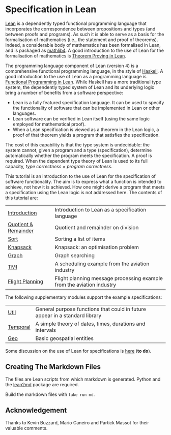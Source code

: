# Specification in Lean

[Lean](https://leanprover.github.io) is a dependently typed functional programming language that incorporates
the correspondence between propositions and types (and between proofs and programs).
As such it is able to serve as a basis for the formalisation of mathematics (i.e., the
statement and proof of theorems). Indeed, a considerable body of mathematics has
been formalised in Lean, and is packaged as
[mathlib4](https://github.com/leanprover-community/mathlib4). A good introduction to the
use of Lean for the formalisation of mathematics is
[Theorem Proving in Lean](https://leanprover.github.io/theorem_proving_in_lean4/).

The programming language component of Lean (version 4) is a comprehensive functional programming language, in the style
of [Haskell](https://www.haskell.org). A good introduction to the
use of Lean as a programming language is
[Functional Programming in Lean](https://leanprover.github.io/functional_programming_in_lean/). While Haskell has a more traditional type system, the dependently typed system of Lean
and its underlying logic bring a number of benefits from a software perspective:
* Lean is a fully featured specification language. It can be used to specify the
functionality of software that can be implemented in Lean or other languages.
* Lean software can be verified in Lean itself (using the same logic employed for
mathematical proof).
* When a Lean specification is viewed as a theorem in the Lean logic, a proof of that
theorem yields a program that satisfies the specification.

The cost of this capability is that the type system is undecidable: the system cannot,
given a program and a type (specification), determine automatically whether the program
meets the specification. A proof is required. When the dependent type theory of Lean is
used to its full capacity, _type correctness = program correctness_.

This tutorial is an introduction to the use of Lean for the specification of software
functionality. The aim is to express what a function is intended to achieve, not how
it is achieved. How one might derive a program that meets a specification using the Lean
logic is not addressed here. The contents of this tutorial are:

|   |   |
| - | - |
| [Introduction](md/Introduction.md)    | Introduction to Lean as a specification language |
| [Quotient & Remainder](md/QuotRem.md) | Quotient and remainder on division |
| [Sort](md/Sort.md)                    | Sorting a list of items |
| [Knapsack](md/Knapsack.md)            | Knapsack: an optimisation problem |
| [Graph](md/Graph.md)                  | Graph searching |
| [TMI](md/TMI.md)                      | A scheduling example from the aviation industry |
| [Flight Planning](md/FPL.md)          | Flight planning message processing example from the aviation industry |

The following supplementary modules support the example specifications:

|   |   |
| - | - |
| [Util](md/lib/Util.md)         | General purpose functions that could in future appear in a standard library |
| [Temporal](md/lib/Temporal.md) | A simple theory of dates, times, durations and intervals |
| [Geo](md/lib/Geo.md)           | Basic geospatial entities |

Some discussion on the use of Lean for specifications is [here](Discussion.md) (__to do__).

## Creating The Markdown Files

The files are Lean scripts from which markdown is generated. Python and the [lean2md](https://github.com/arthurpaulino/lean2md) package are required.

Build the markdown files with `lake run md`.

## Acknowledgement

Thanks to Kevin Buzzard, Mario Caneiro and Partick Massot for their valuable comments.